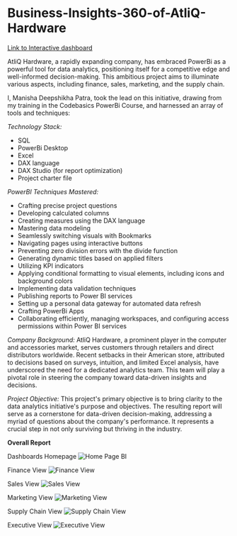 # Business-Insights-360-of-AtliQ-Hardware
[Link to Interactive dashboard](https://app.powerbi.com/view?r=eyJrIjoiMmIyMWEwYWQtNDQ0OC00MTU2LWIwMWMtMmVjMTIyZmE1M2FmIiwidCI6ImM2ZTU0OWIzLTVmNDUtNDAzMi1hYWU5LWQ0MjQ0ZGM1YjJjNCJ9)

AtliQ Hardware, a rapidly expanding company, has embraced PowerBi as a powerful tool for data analytics, positioning itself for a competitive edge and well-informed decision-making. This ambitious project aims to illuminate various aspects, including finance, sales, marketing, and the supply chain.

I, Manisha Deepshikha Patra, took the lead on this initiative, drawing from my training in the Codebasics PowerBi Course, and harnessed an array of tools and techniques:

*Technology Stack:*
- SQL
- PowerBi Desktop
- Excel
- DAX language
- DAX Studio (for report optimization)
- Project charter file

*PowerBI Techniques Mastered:*
- Crafting precise project questions
- Developing calculated columns
- Creating measures using the DAX language
- Mastering data modeling
- Seamlessly switching visuals with Bookmarks
- Navigating pages using interactive buttons
- Preventing zero division errors with the divide function
- Generating dynamic titles based on applied filters
- Utilizing KPI indicators
- Applying conditional formatting to visual elements, including icons and background colors
- Implementing data validation techniques
- Publishing reports to Power BI services
- Setting up a personal data gateway for automated data refresh
- Crafting PowerBi Apps
- Collaborating efficiently, managing workspaces, and configuring access permissions within Power BI services

*Company Background:*
AtliQ Hardware, a prominent player in the computer and accessories market, serves customers through retailers and direct distributors worldwide. Recent setbacks in their American store, attributed to decisions based on surveys, intuition, and limited Excel analysis, have underscored the need for a dedicated analytics team. This team will play a pivotal role in steering the company toward data-driven insights and decisions.

*Project Objective:*
This project's primary objective is to bring clarity to the data analytics initiative's purpose and objectives. The resulting report will serve as a cornerstone for data-driven decision-making, addressing a myriad of questions about the company's performance. It represents a crucial step in not only surviving but thriving in the industry.


**Overall Report**

Dashboards Homepage 
![Home Page BI](https://github.com/Deepshikhagithub/Business-Insights-360-of-AtliQ-Hardware/assets/121179319/de0139f6-4471-4196-9c26-d2b532918d01)

Finance View
![Finance View](https://github.com/Deepshikhagithub/Business-Insights-360-of-AtliQ-Hardware/assets/121179319/3cb2f56c-2841-42b8-8fd1-d9c07ba6b6ab)

Sales View
![Sales View](https://github.com/Deepshikhagithub/Business-Insights-360-of-AtliQ-Hardware/assets/121179319/b6c927f2-62cb-4161-9d77-bbc6bb18576f)

Marketing View
![Marketing View](https://github.com/Deepshikhagithub/Business-Insights-360-of-AtliQ-Hardware/assets/121179319/9386ddd5-9761-48a7-8a60-f9adb88b8608)

Supply Chain View
![Supply Chain View](https://github.com/Deepshikhagithub/Business-Insights-360-of-AtliQ-Hardware/assets/121179319/2a5a8716-4252-42bb-8248-225bfa038379)

Executive View
![Executive View](https://github.com/Deepshikhagithub/Business-Insights-360-of-AtliQ-Hardware/assets/121179319/1d5fea84-c8e7-451a-bda3-47bfae14bb1f)
